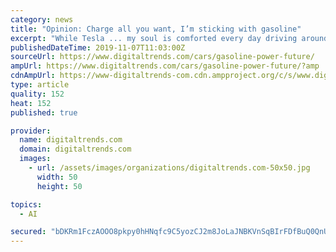 ```yaml
---
category: news
title: "Opinion: Charge all you want, I’m sticking with gasoline"
excerpt: "While Tesla ... my soul is comforted every day driving around surrounded by brilliant supercars, gorgeous low-riders, supercharged wagons, and every variation on a classic or new Porsche that has ever been built. Some outsiders or nay-sayers may look ..."
publishedDateTime: 2019-11-07T11:03:00Z
sourceUrl: https://www.digitaltrends.com/cars/gasoline-power-future/
ampUrl: https://www.digitaltrends.com/cars/gasoline-power-future/?amp
cdnAmpUrl: https://www-digitaltrends-com.cdn.ampproject.org/c/s/www.digitaltrends.com/cars/gasoline-power-future/?amp
type: article
quality: 152
heat: 152
published: true

provider:
  name: digitaltrends.com
  domain: digitaltrends.com
  images:
    - url: /assets/images/organizations/digitaltrends.com-50x50.jpg
      width: 50
      height: 50

topics:
  - AI

secured: "bDKRm1FczAOOO8pkpy0hHNqfc9C5yozCJ2m8JoLaJNBKVnSqBIrFDfBuQ0QnUcaeu84slGB8ZBD8w5P0W9DaxM50MmtnxVVV3hKy0z9MlxyXHAom6JY7osO6OiIh9ycWxNjosVmos1DsRi1T5JDWTFGzlvru7PTjBA79d7NFphWJ595ZppNBIjjezlttBOFqA1AOA2rkLn4mGA/Ha42C8tb8fOZrJFF/f5KQtC5S9994kFONJuRm1BWMPuDuEsK2iOnVkNK+WdVbHJzPMTiMtA==;KIUnq3AuKDqjG6mXK06NBQ=="
---
```


